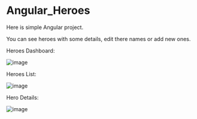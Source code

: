 # Angular_Heroes

Here is simple Angular project. 

You can see heroes with some details, edit there names or add new ones.

Heroes Dashboard:

![image](https://user-images.githubusercontent.com/73250262/153756809-f535e426-7f7c-4f5e-a771-11c84a5ee6c7.png)


Heroes List:

![image](https://user-images.githubusercontent.com/73250262/153756826-d0d17653-3930-4d29-aa4d-4542a4f6883c.png)


Hero Details:

![image](https://user-images.githubusercontent.com/73250262/153756850-c0cc9717-f602-42be-991e-b31a4f1119d4.png)
